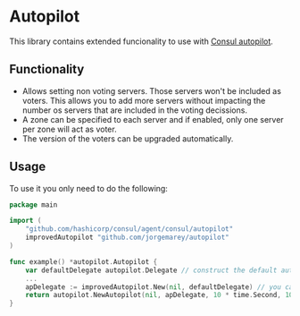 # Autopilot

This library contains extended funcionality to use with [Consul autopilot](https://godoc.org/github.com/hashicorp/consul/agent/consul/autopilot).

## Functionality

* Allows setting non voting servers. Those servers won't be included as voters. This allows you to add more servers without impacting the number os servers that are included in the voting decissions.
* A zone can be specified to each server and if enabled, only one server per zone will act as voter.
* The version of the voters can be upgraded automatically.

## Usage

To use it you only need to do the following:

```go
package main

import (
    "github.com/hashicorp/consul/agent/consul/autopilot"
    improvedAutopilot "github.com/jorgemarey/autopilot"
)

func example() *autopilot.Autopilot {
    var defaultDelegate autopilot.Delegate // construct the default autopilot.Delegate
    ...
    apDelegate := improvedAutopilot.New(nil, defaultDelegate) // you can provide a logger if needed
    return autopilot.NewAutopilot(nil, apDelegate, 10 * time.Second, 10 * time.Second)
}
```
